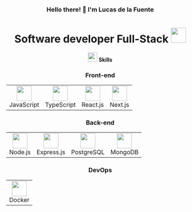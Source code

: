 <div align="center">
  <div>
    <h3>Hello there! 👋 I'm Lucas de la Fuente</h3>
    <h1><b>Software developer</b> Full-Stack <img src="https://cdn-icons-png.freepik.com/512/1688/1688400.png" width="40"></h1>
  </div>
  <div>
    <img src="https://media2.giphy.com/media/QssGEmpkyEOhBCb7e1/giphy.gif?cid=ecf05e47a0n3gi1bfqntqmob8g9aid1oyj2wr3ds3mg700bl&rid=giphy.gif" width ="25">
    <b> Skills</b>
    <!-- Front-end -->
    <h3>Front-end</h3>
    <table>
      <tr>
        <td align="center">
          <img src="https://cdn.jsdelivr.net/gh/devicons/devicon/icons/javascript/javascript-original.svg" width="40"/><br>JavaScript
        </td>
        <td align="center">
          <img src="https://cdn.jsdelivr.net/gh/devicons/devicon/icons/typescript/typescript-original.svg" width="40"/><br>TypeScript
        </td>
        <td align="center">
          <img src="https://cdn.jsdelivr.net/gh/devicons/devicon/icons/react/react-original.svg" width="40"/><br>React.js
        </td>
        <td align="center">
          <img src="https://cdn.jsdelivr.net/gh/devicons/devicon/icons/nextjs/nextjs-original.svg" width="40"/><br>Next.js
        </td>
      </tr>
    </table>
    <!-- Back-end -->
    <h3>Back-end</h3>
    <table>
      <tr>
        <td align="center">
          <img src="https://cdn.jsdelivr.net/gh/devicons/devicon/icons/nodejs/nodejs-original.svg" width="40"/><br>Node.js
        </td>
        <td align="center">
          <img src="https://cdn.jsdelivr.net/gh/devicons/devicon/icons/express/express-original.svg" width="40"/><br>Express.js
        </td>
        <td align="center">
          <img src="https://cdn.jsdelivr.net/gh/devicons/devicon/icons/postgresql/postgresql-original.svg" width="40"/><br>PostgreSQL
        </td>
        <td align="center">
          <img src="https://cdn.jsdelivr.net/gh/devicons/devicon/icons/mongodb/mongodb-original.svg" width="40"/><br>MongoDB
        </td>
      </tr>
    </table>
    <!-- DevOps -->
    <h3>DevOps</h3>
    <table>
      <tr>
        <td align="center">
          <img src="https://cdn.jsdelivr.net/gh/devicons/devicon/icons/docker/docker-original.svg" width="40" height="40"/><br>Docker
        </td>
      </tr>
    </table>
  </div>
</div>


<!--from Buenos Aires, Argentina <img src="https://cdn-icons-png.freepik.com/512/12361/12361362.png" width="25"--!>
